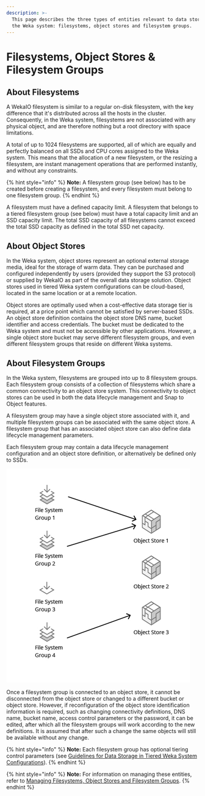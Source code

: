 ```yaml
---
description: >-
  This page describes the three types of entities relevant to data storage in
  the Weka system: filesystems, object stores and filesystem groups.
---
```


# Filesystems, Object Stores & Filesystem Groups

## About Filesystems

A WekaIO filesystem is similar to a regular on-disk filesystem, with the key difference that it's distributed across all the hosts in the cluster. Consequently, in the Weka system, filesystems are not associated with any physical object, and are therefore nothing but a root directory with space limitations. 

A total of up to 1024 filesystems are supported, all of which are equally and perfectly balanced on all SSDs and CPU cores assigned to the Weka system. This means that the allocation of a new filesystem, or the resizing a filesystem, are instant management operations that are performed instantly, and without any constraints.

{% hint style="info" %}
**Note:** A filesystem group \(see below\) has to be created before creating a filesystem, and every filesystem must belong to one filesystem group.
{% endhint %}

A filesystem must have a defined capacity limit. A filesystem that belongs to a tiered filesystem group \(see below\) must have a total capacity limit and an SSD capacity limit. The total SSD capacity of all filesystems cannot exceed the total SSD capacity as defined in the total SSD net capacity.

## About Object Stores

In the Weka system, object stores represent an optional external storage media, ideal for the storage of warm data. They can be purchased and configured independently by users \(provided they support the S3 protocol\) or supplied by WekaIO as part of the overall data storage solution. Object stores used in tiered Weka system configurations can be cloud-based, located in the same location or at a remote location.

Object stores are optimally used when a cost-effective data storage tier is required, at a price point which cannot be satisfied by server-based SSDs. An object store definition contains the object store DNS name, bucket identifier and access credentials. The bucket must be dedicated to the Weka system and must not be accessible by other applications. However, a single object store bucket may serve different filesystem groups, and even different filesystem groups that reside on different Weka systems.

## About Filesystem Groups

In the Weka system, filesystems are grouped into up to 8 filesystem groups. Each filesystem group consists of a collection of filesystems which share a common connectivity to an object store system. This connectivity to object stores can be used in both the data lifecycle management and Snap to Object features.

A filesystem group may have a single object store associated with it, and multiple filesystem groups can be associated with the same object store. A filesystem group that has an associated object store can also define data lifecycle management parameters.

Each filesystem group may contain a data lifecycle management configuration and an object store definition, or alternatively be defined only to SSDs.

![Filesystem Group Association to Object Stores](../.gitbook/assets/diagram-3.jpg)

Once a filesystem group is connected to an object store, it cannot be disconnected from the object store or changed to a different bucket or object store. However, if reconfiguration of the object store identification information is required, such as changing connectivity definitions, DNS name, bucket name, access control parameters or the password, it can be edited, after which all the filesystem groups will work according to the new definitions. It is assumed that after such a change the same objects will still be available without any change.

{% hint style="info" %}
**Note:** Each filesystem group has optional tiering control parameters \(see [Guidelines for Data Storage in Tiered Weka System Configurations](https://docs.weka.io/~/edit/primary/overview/data-storage#guidelines-for-data-storage-in-tiered-weka-system-configurations)\).
{% endhint %}

{% hint style="info" %}
**Note:** For information on managing these entities, refer to [Managing Filesystems, Object Stores and Filesystem Groups](../fs/managing-filesystems.md).
{% endhint %}

